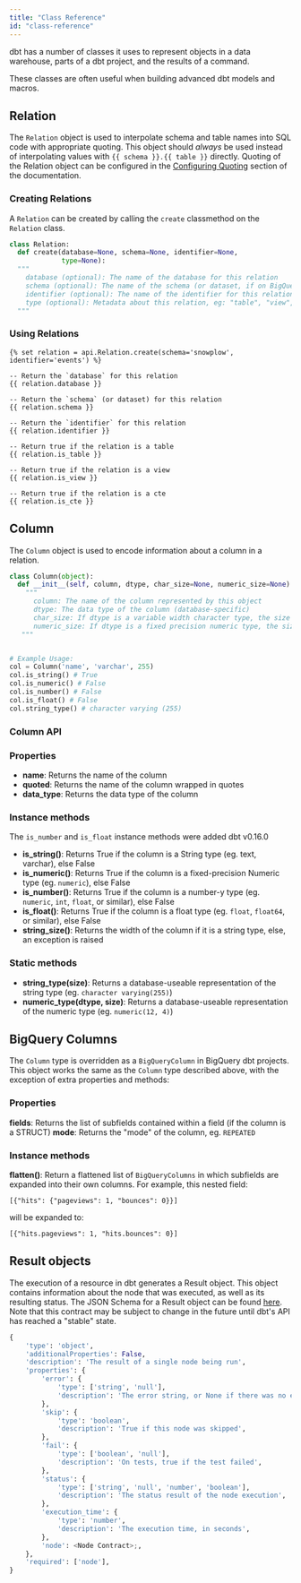 ```yaml
---
title: "Class Reference"
id: "class-reference"
---
```


dbt has a number of classes it uses to represent objects in a data warehouse, parts of a dbt project, and the results of a command.

These classes are often useful when building advanced dbt models and macros.

## Relation

The `Relation` object is used to interpolate schema and table names into SQL code with appropriate quoting. This object should _always_ be used instead of interpolating values with `{{ schema }}.{{ table }}` directly. Quoting of the Relation object can be configured in the [Configuring Quoting](reference/project-configs/configuring-quoting.md) section of the documentation.

### Creating Relations

A `Relation` can be created by calling the `create` classmethod on the `Relation` class.

<File name='Relation.create'>

```python
class Relation:
  def create(database=None, schema=None, identifier=None,
             type=None):
  """
    database (optional): The name of the database for this relation
    schema (optional): The name of the schema (or dataset, if on BigQuery) for this relation
    identifier (optional): The name of the identifier for this relation
    type (optional): Metadata about this relation, eg: "table", "view", "cte"
  """
```

</File>

### Using Relations

<File name='Relation Usage.sql'>

```jinja2
{% set relation = api.Relation.create(schema='snowplow', identifier='events') %}

-- Return the `database` for this relation
{{ relation.database }}

-- Return the `schema` (or dataset) for this relation
{{ relation.schema }}

-- Return the `identifier` for this relation
{{ relation.identifier }}

-- Return true if the relation is a table
{{ relation.is_table }}

-- Return true if the relation is a view
{{ relation.is_view }}

-- Return true if the relation is a cte
{{ relation.is_cte }}

```

</File>


## Column
The `Column` object is used to encode information about a column in a relation.

<File name='column.py'>

```python
class Column(object):
  def __init__(self, column, dtype, char_size=None, numeric_size=None):
    """
      column: The name of the column represented by this object
      dtype: The data type of the column (database-specific)
      char_size: If dtype is a variable width character type, the size of the column, or else None
      numeric_size: If dtype is a fixed precision numeric type, the size of the column, or else None
   """


# Example Usage:
col = Column('name', 'varchar', 255)
col.is_string() # True
col.is_numeric() # False
col.is_number() # False
col.is_float() # False
col.string_type() # character varying (255)
```

</File>

### Column API

### Properties

- **name**: Returns the name of the column
- **quoted**: Returns the name of the column wrapped in quotes
- **data_type**: Returns the data type of the column

### Instance methods

<Changelog>

 The `is_number` and `is_float` instance methods were added dbt v0.16.0

</Changelog>

- **is_string()**: Returns True if the column is a String type (eg. text, varchar), else False
- **is_numeric()**: Returns True if the column is a fixed-precision Numeric type (eg. `numeric`), else False
- **is_number()**: Returns True if the column is a number-y type (eg. `numeric`, `int`, `float`, or similar), else False
- **is_float()**: Returns True if the column is a float type (eg. `float`, `float64`, or similar), else False
- **string_size()**: Returns the width of the column if it is a string type, else, an exception is raised

### Static methods
- **string_type(size)**:  Returns a database-useable representation of the string type (eg. `character varying(255)`)
- **numeric_type(dtype, size)**: Returns a database-useable representation of the numeric type (eg. `numeric(12, 4)`)

## BigQuery Columns
The `Column` type is overridden as a `BigQueryColumn` in BigQuery dbt projects. This object works the same as the `Column` type described above, with the exception of extra properties and methods:

### Properties
**fields**: Returns the list of subfields contained within a field (if the column is a STRUCT)
**mode**: Returns the "mode" of the column, eg. `REPEATED`

### Instance methods
**flatten()**: Return a flattened list of `BigQueryColumns` in which subfields are expanded into their own columns. For example, this nested field:

```
[{"hits": {"pageviews": 1, "bounces": 0}}]
```

will be expanded to:
```
[{"hits.pageviews": 1, "hits.bounces": 0}]
```

## Result objects
The execution of a resource in dbt generates a Result object. This object contains information about the node that was executed, as well as its resulting status. The JSON Schema for a Result object can be found [here](https://github.com/fishtown-analytics/dbt/blob/6563b0329936dbd75b6a4cdf8a98e90fb717cd84/core/dbt/contracts/results.py#L9). Note that this contract may be subject to change in the future until dbt's API has reached a "stable" state.


```python
{
    'type': 'object',
    'additionalProperties': False,
    'description': 'The result of a single node being run',
    'properties': {
        'error': {
            'type': ['string', 'null'],
            'description': 'The error string, or None if there was no error',
        },
        'skip': {
            'type': 'boolean',
            'description': 'True if this node was skipped',
        },
        'fail': {
            'type': ['boolean', 'null'],
            'description': 'On tests, true if the test failed',
        },
        'status': {
            'type': ['string', 'null', 'number', 'boolean'],
            'description': 'The status result of the node execution',
        },
        'execution_time': {
            'type': 'number',
            'description': 'The execution time, in seconds',
        },
        'node': <Node Contract>;,
    },
    'required': ['node'],
}
```
